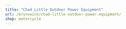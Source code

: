 ```yaml
---
title: "Chad Little Outdoor Power Equipment"
url: /brunswick/chad-little-outdoor-power-equipment/
shop: motorcycle
---
```

